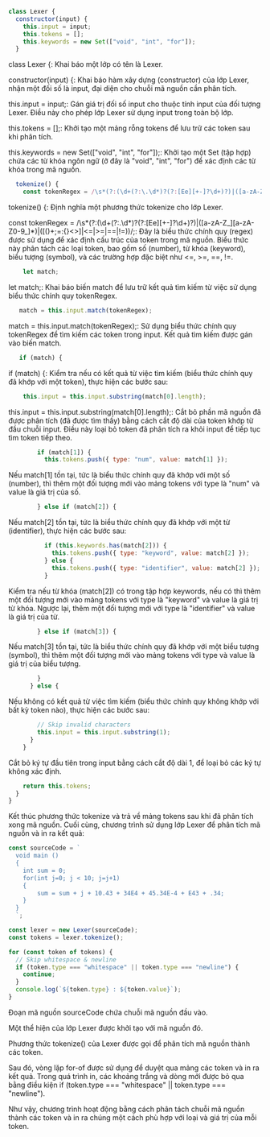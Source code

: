 ```javascript
class Lexer {
  constructor(input) {
    this.input = input;
    this.tokens = [];
    this.keywords = new Set(["void", "int", "for"]);
  }
```
class Lexer {: Khai báo một lớp có tên là Lexer.

constructor(input) {: Khai báo hàm xây dựng (constructor) của lớp Lexer, nhận một đối số là input, đại diện cho chuỗi mã nguồn cần phân tích.

this.input = input;: Gán giá trị đối số input cho thuộc tính input của đối tượng Lexer. Điều này cho phép lớp Lexer sử dụng input trong toàn bộ lớp.

this.tokens = [];: Khởi tạo một mảng rỗng tokens để lưu trữ các token sau khi phân tích.

this.keywords = new Set(["void", "int", "for"]);: Khởi tạo một Set (tập hợp) chứa các từ khóa ngôn ngữ (ở đây là "void", "int", "for") để xác định các từ khóa trong mã nguồn.

```javascript
  tokenize() {
    const tokenRegex = /\s*(?:(\d+(?:\.\d*)?(?:[Ee][+-]?\d+)?)|([a-zA-Z_][a-zA-Z0-9_]*)|([()+;=:{}<>]|<=|>=|==|!=))/;
```
tokenize() {: Định nghĩa một phương thức tokenize cho lớp Lexer.

const tokenRegex = /\s*(?:(\d+(?:\.\d*)?(?:[Ee][+-]?\d+)?)|([a-zA-Z_][a-zA-Z0-9_]*)|([()+;=:{}<>]|<=|>=|==|!=))/;: Đây là biểu thức chính quy (regex) được sử dụng để xác định cấu trúc của token trong mã nguồn. Biểu thức này phân tách các loại token, bao gồm số (number), từ khóa (keyword), biểu tượng (symbol), và các trường hợp đặc biệt như <=, >=, ==, !=.

```javascript
    let match;
```
let match;: Khai báo biến match để lưu trữ kết quả tìm kiếm từ việc sử dụng biểu thức chính quy tokenRegex.

```javascript
   match = this.input.match(tokenRegex);
```
match = this.input.match(tokenRegex);: Sử dụng biểu thức chính quy tokenRegex để tìm kiếm các token trong input. Kết quả tìm kiếm được gán vào biến match.

```javascript
   if (match) {
```
if (match) {: Kiểm tra nếu có kết quả từ việc tìm kiếm (biểu thức chính quy đã khớp với một token), thực hiện các bước sau:

```javascript
    this.input = this.input.substring(match[0].length);
```
this.input = this.input.substring(match[0].length);: Cắt bỏ phần mã nguồn đã được phân tích (đã được tìm thấy) bằng cách cắt độ dài của token khớp từ đầu chuỗi input. Điều này loại bỏ token đã phân tích ra khỏi input để tiếp tục tìm token tiếp theo.
```javascript
        if (match[1]) {
          this.tokens.push({ type: "num", value: match[1] });
```
Nếu match[1] tồn tại, tức là biểu thức chính quy đã khớp với một số (number), thì thêm một đối tượng mới vào mảng tokens với type là "num" và value là giá trị của số.
```javascript
        } else if (match[2]) {
```
Nếu match[2] tồn tại, tức là biểu thức chính quy đã khớp với một từ (identifier), thực hiện các bước sau:
```javascript
          if (this.keywords.has(match[2])) {
            this.tokens.push({ type: "keyword", value: match[2] });
          } else {
            this.tokens.push({ type: "identifier", value: match[2] });
          }
```
Kiểm tra nếu từ khóa (match[2]) có trong tập hợp keywords, nếu có thì thêm một đối tượng mới vào mảng tokens với type là "keyword" và value là giá trị từ khóa. Ngược lại, thêm một đối tượng mới với type là "identifier" và value là giá trị của từ.
```javascript
        } else if (match[3]) {
```
Nếu match[3] tồn tại, tức là biểu thức chính quy đã khớp với một biểu tượng (symbol), thì thêm một đối tượng mới vào mảng tokens với type và value là giá trị của biểu tượng.
```javascript
        }
      } else {
```
Nếu không có kết quả từ việc tìm kiếm (biểu thức chính quy không khớp với bất kỳ token nào), thực hiện các bước sau:
```javascript
        // Skip invalid characters
        this.input = this.input.substring(1);
      }
    }
```
Cắt bỏ ký tự đầu tiên trong input bằng cách cắt độ dài 1, để loại bỏ các ký tự không xác định.
```javascript
    return this.tokens;
  }
}
```
Kết thúc phương thức tokenize và trả về mảng tokens sau khi đã phân tích xong mã nguồn.
Cuối cùng, chương trình sử dụng lớp Lexer để phân tích mã nguồn và in ra kết quả:
```javascript
const sourceCode = `
  void main ()
  {
    int sum = 0;
    for(int j=0; j < 10; j=j+1)
    {
        sum = sum + j + 10.43 + 34E4 + 45.34E-4 + E43 + .34;
    }
  }
  `;

const lexer = new Lexer(sourceCode);
const tokens = lexer.tokenize();

for (const token of tokens) {
  // Skip whitespace & newline 
  if (token.type === "whitespace" || token.type === "newline") {
    continue;
  }
  console.log(`${token.type} : ${token.value}`);
}

```
Đoạn mã nguồn sourceCode chứa chuỗi mã nguồn đầu vào.

Một thể hiện của lớp Lexer được khởi tạo với mã nguồn đó.

Phương thức tokenize() của Lexer được gọi để phân tích mã nguồn thành các token.

Sau đó, vòng lặp for-of được sử dụng để duyệt qua mảng các token và in ra kết quả. Trong quá trình in, các khoảng trắng và dòng mới được bỏ qua bằng điều kiện if (token.type === "whitespace" || token.type === "newline").

Như vậy, chương trình hoạt động bằng cách phân tách chuỗi mã nguồn thành các token và in ra chúng một cách phù hợp với loại và giá trị của mỗi token.




